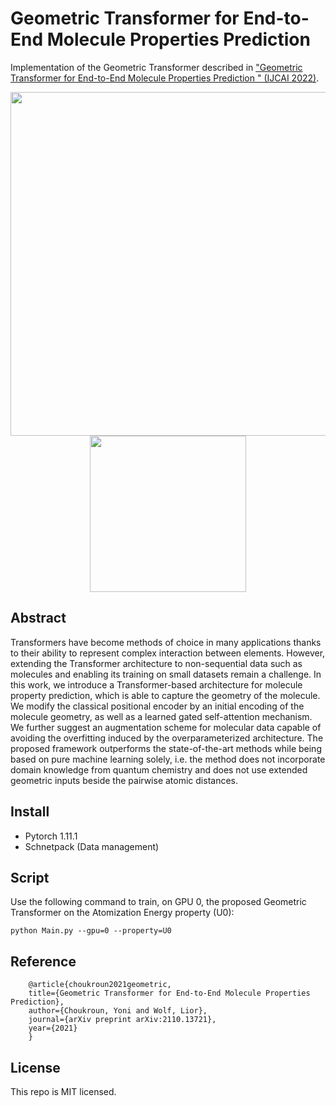 # Geometric Transformer for End-to-End Molecule Properties Prediction

Implementation of the Geometric Transformer described in ["Geometric Transformer for End-to-End Molecule Properties Prediction
" (IJCAI 2022)](https://arxiv.org/abs/2110.13721).

<p align="center">
<img src="https://user-images.githubusercontent.com/10303791/159278549-d00ab6ee-6e54-473e-b62a-8acdcd079253.PNG" width="550px">
 <img src="https://user-images.githubusercontent.com/10303791/159279942-3a80030b-e634-46aa-b85f-5fa192ab8f1a.PNG" width="250px">
</p>

## Abstract

Transformers have become methods of choice in many applications thanks to their ability to represent complex interaction between elements. 
However, extending the Transformer architecture to non-sequential data such as molecules and enabling its training on small datasets remain a challenge. 
In this work, we introduce a Transformer-based architecture for molecule property prediction, which is able to capture the geometry of the molecule. 
We modify the classical positional encoder by an initial encoding of the molecule geometry, as well as a learned gated self-attention mechanism. 
We further suggest an augmentation scheme for molecular data capable of avoiding the overfitting induced by the overparameterized architecture. 
The proposed framework outperforms the state-of-the-art methods while being based on pure machine learning solely, i.e. the method does not incorporate domain knowledge from quantum chemistry and does not use extended geometric inputs beside the pairwise atomic distances.


## Install
- Pytorch 1.11.1
- Schnetpack (Data management)

## Script
Use the following command to train, on GPU 0, the proposed Geometric Transformer on the Atomization Energy property (U0):

`python Main.py --gpu=0 --property=U0`
## Reference

        @article{choukroun2021geometric,
        title={Geometric Transformer for End-to-End Molecule Properties Prediction},
        author={Choukroun, Yoni and Wolf, Lior},
        journal={arXiv preprint arXiv:2110.13721},
        year={2021}
        }
## License
This repo is MIT licensed.

